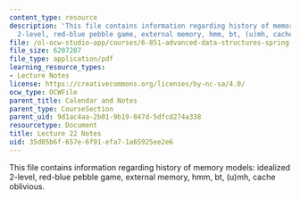 ```yaml
---
content_type: resource
description: 'This file contains information regarding history of memory models: idealized
  2-level, red-blue pebble game, external memory, hmm, bt, (u)mh, cache oblivious.'
file: /ol-ocw-studio-app/courses/6-851-advanced-data-structures-spring-2012/35d05b6f657e6f91efa71a65925ee2e6_MIT6_851S12_Lec22.pdf
file_size: 6207207
file_type: application/pdf
learning_resource_types:
- Lecture Notes
license: https://creativecommons.org/licenses/by-nc-sa/4.0/
ocw_type: OCWFile
parent_title: Calendar and Notes
parent_type: CourseSection
parent_uid: 9d1ac4aa-2b01-9b19-847d-5dfcd274a338
resourcetype: Document
title: Lecture 22 Notes
uid: 35d05b6f-657e-6f91-efa7-1a65925ee2e6
---
```

This file contains information regarding history of memory models: idealized 2-level, red-blue pebble game, external memory, hmm, bt, (u)mh, cache oblivious.